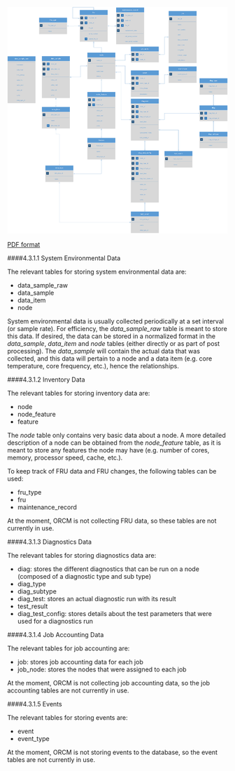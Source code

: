 ![ORCM DB Schema](4-Developer-Guide/4.3-ORCM-DB-Schema/ORCM-DB-ER-diagram-ORCMv0.9_DBv2.0.png)

[PDF format](https://github.com/open-mpi/orcm/wiki/4-Developer-Guide/4.3-ORCM-DB-Schema/ORCM-DB-ER-diagram-ORCMv0.9_DBv2.0.pdf)

####4.3.1.1 System Environmental Data

The relevant tables for storing system environmental data are:

* data_sample_raw
* data_sample
* data_item
* node

System environmental data is usually collected periodically at a set interval (or sample rate).  For efficiency, the _data_sample_raw_ table is meant to store this data.  If desired, the data can be stored in a normalized format in the _data_sample_, _data_item_ and _node_ tables (either directly or as part of post processing).  The _data_sample_ will contain the actual data that was collected, and this data will pertain to a node and a data item (e.g. core temperature, core frequency, etc.), hence the relationships.

####4.3.1.2 Inventory Data

The relevant tables for storing inventory data are:

* node
* node_feature
* feature

The _node_ table only contains very basic data about a node.  A more detailed description of a node can be obtained from the _node_feature_ table, as it is meant to store any features the node may have (e.g. number of cores, memory, processor speed, cache, etc.).

To keep track of FRU data and FRU changes, the following tables can be used:

* fru_type
* fru
* maintenance_record

At the moment, ORCM is not collecting FRU data, so these tables are not currently in use.

####4.3.1.3 Diagnostics Data

The relevant tables for storing diagnostics data are:

* diag: stores the different diagnostics that can be run on a node (composed of a diagnostic type and sub type)
* diag_type
* diag_subtype
* diag_test: stores an actual diagnostic run with its result
* test_result
* diag_test_config: stores details about the test parameters that were used for a diagnostics run

####4.3.1.4 Job Accounting Data

The relevant tables for job accounting are:

* job: stores job accounting data for each job
* job_node: stores the nodes that were assigned to each job

At the moment, ORCM is not collecting job accounting data, so the job accounting tables are not currently in use.

####4.3.1.5 Events

The relevant tables for storing events are:

* event
* event_type

At the moment, ORCM is not storing events to the database, so the event tables are not currently in use.